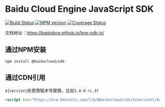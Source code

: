 Baidu Cloud Engine JavaScript SDK
====

[![Build Status](https://travis-ci.org/baidubce/bce-sdk-js.svg?branch=master)](https://travis-ci.org/baidubce/bce-sdk-js)
[![NPM version](https://img.shields.io/npm/v/@baiducloud/sdk.svg?style=flat)](https://www.npmjs.com/package/@baiducloud/sdk)
[![Coverage Status](https://coveralls.io/repos/github/baidubce/bce-sdk-js/badge.svg?branch=master)](https://coveralls.io/github/baidubce/bce-sdk-js?branch=master)


文档地址：<https://baidubce.github.io/bce-sdk-js/>

## 通过NPM安装
```shell
npm install @baiducloud/sdk
```

## 通过CDN引用

`${version}`处使用版本号替换，比如`1.0.0-rc.37`


```html
<script src="https://bce.bdstatic.com/lib/@baiducloud/sdk/${version}/baidubce-sdk.bundle.min.js" ></script>
```
